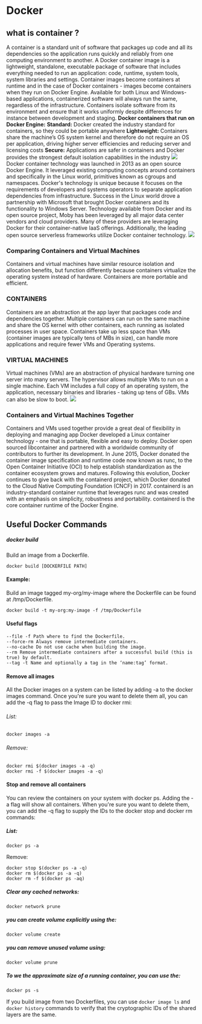 # Docker
## what is container ?
A container is a standard unit of software that packages up code and all its dependencies so the application runs quickly and reliably from one computing environment to another. A Docker container image is a lightweight, standalone, executable package of software that includes everything needed to run an application: code, runtime, system tools, system libraries and settings.
Container images become containers at runtime and in the case of Docker containers - images become containers when they run on Docker Engine. Available for both Linux and Windows-based applications, containerized software will always run the same, regardless of the infrastructure. Containers isolate software from its environment and ensure that it works uniformly despite differences for instance between development and staging.
**Docker containers that run on Docker Engine:**
**Standard:** Docker created the industry standard for containers, so they could be portable anywhere
**Lightweight:** Containers share the machine’s OS system kernel and therefore do not require an OS per application, driving higher server efficiencies and reducing server and licensing costs
**Secure:** Applications are safer in containers and Docker provides the strongest default isolation capabilities in the industry
![](https://github.com/abhinavkorpal/Docker/blob/master/images/containerized_applications.png)
Docker container technology was launched in 2013 as an open source Docker Engine.
It leveraged existing computing concepts around containers and specifically in the Linux world, primitives known as cgroups and namespaces. Docker's technology is unique because it focuses on the requirements of developers and systems operators to separate application dependencies from infrastructure.
Success in the Linux world drove a partnership with Microsoft that brought Docker containers and its functionality to Windows Server.
Technology available from Docker and its open source project, Moby has been leveraged by all major data center vendors and cloud providers. Many of these providers are leveraging Docker for their container-native IaaS offerings. Additionally, the leading open source serverless frameworks utilize Docker container technology.
![](https://github.com/abhinavkorpal/Docker/blob/master/images/docker_today.png)
### Comparing Containers and Virtual Machines
Containers and virtual machines have similar resource isolation and allocation benefits, but function differently because containers virtualize the operating system instead of hardware. Containers are more portable and efficient.
### CONTAINERS
Containers are an abstraction at the app layer that packages code and dependencies together. Multiple containers can run on the same machine and share the OS kernel with other containers, each running as isolated processes in user space. Containers take up less space than VMs (container images are typically tens of MBs in size), can handle more applications and require fewer VMs and Operating systems.
### VIRTUAL MACHINES
Virtual machines (VMs) are an abstraction of physical hardware turning one server into many servers. The hypervisor allows multiple VMs to run on a single machine. Each VM includes a full copy of an operating system, the application, necessary binaries and libraries - taking up tens of GBs. VMs can also be slow to boot.
![](https://github.com/abhinavkorpal/Docker/blob/master/images/containerized.png)
### Containers and Virtual Machines Together
Containers and VMs used together provide a great deal of flexibility in deploying and managing app
Docker developed a Linux container technology - one that is portable, flexible and easy to deploy. Docker open sourced libcontainer and partnered with a worldwide community of contributors to further its development. In June 2015, Docker donated the container image specification and runtime code now known as runc, to the Open Container Initiative (OCI) to help establish standardization as the container ecosystem grows and matures.
Following this evolution, Docker continues to give back with the containerd project, which Docker donated to the Cloud Native Computing Foundation (CNCF) in 2017. containerd is an industry-standard container runtime that leverages runc and was created with an emphasis on simplicity, robustness and portability. containerd is the core container runtime of the Docker Engine.
## Useful Docker Commands
##### docker build
Build an image from a Dockerfile.
```shell
docker build [DOCKERFILE PATH]
```
#### Example:
Build an image tagged my-org/my-image where the Dockerfile can be found at /tmp/Dockerfile.
```shell
docker build -t my-org:my-image -f /tmp/Dockerfile
```
#### Useful flags
```shell
--file -f Path where to find the Dockerfile.
--force-rm Always remove intermediate containers.
--no-cache Do not use cache when building the image.
--rm Remove intermediate containers after a successful build (this is true) by default.
--tag -t Name and optionally a tag in the ‘name:tag’ format.
```
#### Remove all images
All the Docker images on a system can be listed by adding -a to the docker images command. Once you're sure you want to delete them all, you can add the -q flag to pass the Image ID to docker rmi:
###### List:
```shell
docker images -a
```
###### Remove:
```shell
docker rmi $(docker images -a -q)
docker rmi -f $(docker images -a -q)
```
#### Stop and remove all containers
You can review the containers on your system with docker ps. Adding the -a flag will show all containers. When you're sure you want to delete them, you can add the -q flag to supply the IDs to the docker stop and docker rm commands:
##### List:
```shell
docker ps -a
```
Remove:
```shell
docker stop $(docker ps -a -q)
docker rm $(docker ps -a -q)
docker rm -f $(docker ps -aq)
```
##### Clear any cached networks:
```shell
docker network prune
```
##### you can create volume explicitly using the:
```shell
docker volume create
```
##### you can remove unused volume using:
```shell
docker volume prune
```
##### To we the approximate size of a running container, you can use the:
```shell
docker ps -s
```
If you build image from two Dockerfiles, you can use ```docker image ls``` and ```docker history``` commands to verify that the cryptographic IDs of the shared layers are the same.


